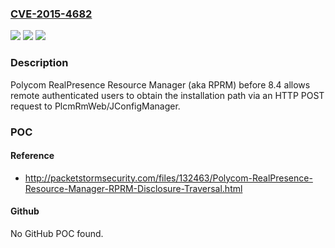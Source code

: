 ### [CVE-2015-4682](https://cve.mitre.org/cgi-bin/cvename.cgi?name=CVE-2015-4682)
![](https://img.shields.io/static/v1?label=Product&message=n%2Fa&color=blue)
![](https://img.shields.io/static/v1?label=Version&message=n%2Fa&color=blue)
![](https://img.shields.io/static/v1?label=Vulnerability&message=n%2Fa&color=brighgreen)

### Description

Polycom RealPresence Resource Manager (aka RPRM) before 8.4 allows remote authenticated users to obtain the installation path via an HTTP POST request to PlcmRmWeb/JConfigManager.

### POC

#### Reference
- http://packetstormsecurity.com/files/132463/Polycom-RealPresence-Resource-Manager-RPRM-Disclosure-Traversal.html

#### Github
No GitHub POC found.

